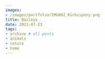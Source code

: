 ```yaml
---
images:
- /images/portfolio/IMG002_Kürbispony.png
title: Baileys
date: 2022-07-23 
tags:
- archive # all posts
- animals
- nature
- home
---
```

